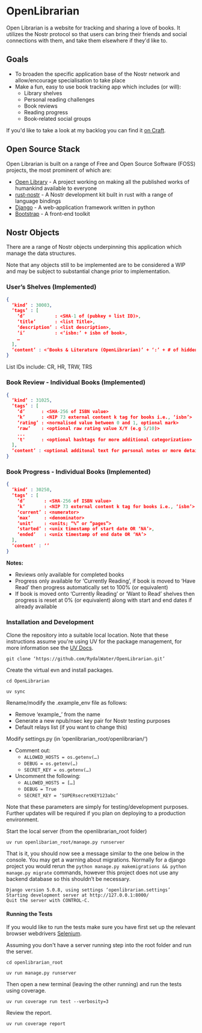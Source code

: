 # OpenLibrarian
Open Librarian is a website for tracking and sharing a love of books. It utilizes the Nostr protocol so that users can bring their friends and social connections with them, and take them elsewhere if they'd like to. 

## Goals
- To broaden the specific application base of the Nostr network and allow/encourage specialisation to take place 
- Make a fun, easy to use book tracking app which includes (or will):
  - Library shelves
  - Personal reading challenges
  - Book reviews
  - Reading progress
  - Book-related social groups

If you'd like to take a look at my backlog you can find it [on Craft](https://parks-take-vcv.craft.me/OpenLibrarianRoadmap).

## Open Source Stack
Open Librarian is built on a range of Free and Open Source Software (FOSS) projects, the most prominent of which are:

- [Open Library](https://openlibrary.org/) - A project working on making all the published works of humankind available to everyone
- [rust-nostr](https://rust-nostr.org/) - A Nostr development kit built in rust with a range of language bindings 
- [Django](djangoproject.com) - A web-application framework written in python
- [Bootstrap](https://getbootstrap.com/) - A front-end toolkit


## Nostr Objects
There are a range of Nostr objects underpinning this application which manage the data structures.

Note that any objects still to be implemented are to be considered a WIP and may be subject to substantial change prior to implementation.

### User’s Shelves (Implemented)

```json
{
  ‘kind’ : 30003,
  ‘tags’ : [
    ‘d’           : <SHA-1 of (pubkey + list ID)>,
    ‘title’       : <list Title>,
    ‘description’ : <list description>,
    ‘i’           : <‘isbn:’ + isbn of book>,
    …
  ],
  ‘content’ : <‘Books & Literature (OpenLibrarian)’ + ‘:’ + # of hidden books + ‘:’ + NIP04 encrypted ‘i’ tags for isbns of hidden books>   
}
```

List IDs include: CR, HR, TRW, TRS


### Book Review - Individual Books (Implemented)

```json
{
  ‘kind’ : 31025,
  ‘tags’ : [
    ‘d’      : <SHA-256 of ISBN value>
    ‘k’      : <NIP 73 external content k tag for books i.e., ‘isbn’>
    ‘rating’ : <normalised value between 0 and 1, optional mark>
    ‘raw’    : <optional raw rating value X/Y (e.g 5/10)>
    ...
    't'      : <optional hashtags for more additional categorization>
  ],
  ‘content’ : <optional additonal text for personal notes or more details>
}
```

### Book Progress - Individual Books (Implemented)

```json
{
  ‘kind’ : 30250,
  ‘tags’ : [
    ‘d’       : <SHA-256 of ISBN value>
    ‘k’       : <NIP 73 external content k tag for books i.e., ‘isbn’>
    ‘current’ : <numerator>
    ‘max’     : <denominator>
    ’unit’    : <units; “%” or “pages”>
    ‘started’ : <unix timestamp of start date OR ‘NA’>,
    ‘ended’   : <unix timestamp of end date OR ‘NA’>
  ],
  ‘content’ : ‘’
}
```

**Notes:**

- Reviews only available for completed books
- Progress only available for ‘Currently Reading’, if book is moved to ‘Have Read’ then progress automatically set to 100% (or equivalent)
- If book is moved onto ‘Currently Reading’ or ‘Want to Read’ shelves then progress is reset at 0% (or equivalent) along with start and end dates if already available

### Installation and Development

Clone the repository into a suitable local location. Note that these instructions assume you're using UV for the package management, for more information see the [UV Docs](https://docs.astral.sh/uv/).

```
git clone ‘https://github.com/RydalWater/OpenLibrarian.git’
```

Create the virtual evn and install packages.

```
cd OpenLibrarian

uv sync
```

Rename/modify the .example_env file as follows:

- Remove ‘example_’ from the name
- Generate a new npub/nsec key pair for Nostr testing purposes
- Default relays list (if you want to change this)

Modify settings.py (in ‘openlibrarian_root/openlibrarian/‘)

- Comment out:
  - `ALLOWED_HOSTS = os.getenv(…)`
  - `DEBUG = os.getenv(…)`
  - `SECRET_KEY = os.getenv(…)`
- Uncomment the following: 
  - `ALLOWED_HOSTS = […]`
  - `DEBUG = True`
  - `SECRET_KEY = ‘SUPERsecretKEY123abc’`

Note that these parameters are simply for testing/development purposes. Further updates will be required if you plan on deploying to a production environment.

Start the local server (from the openlibrarian_root folder)

```
uv run openlibarian_root/manage.py runserver
```

That is it, you should now see a message similar to the one below in the console. You may get a warning about migrations. Normally for a django project you would rerun the `python manage.py makemigrations && python manage.py migrate` commands, however this project does not use any backend database so this shouldn’t be necessary.

```
Django version 5.0.8, using settings ‘openlibrarian.settings’
Starting development server at http://127.0.0.1:8000/
Quit the server with CONTROL-C.
```

#### Running the Tests
If you would like to run the tests make sure you have first set up the relevant browser webdrivers [Selenium](https://www.selenium.dev/documentation/webdriver/getting_started/).

Assuming you don't have a server running step into the root folder and run the server.

```
cd openlibrarian_root

uv run manage.py runserver
```

Then open a new terminal (leaving the other running) and run the tests using coverage.

```
uv run coverage run test --verbosity=3
```

Review the report.

```
uv run coverage report
```





